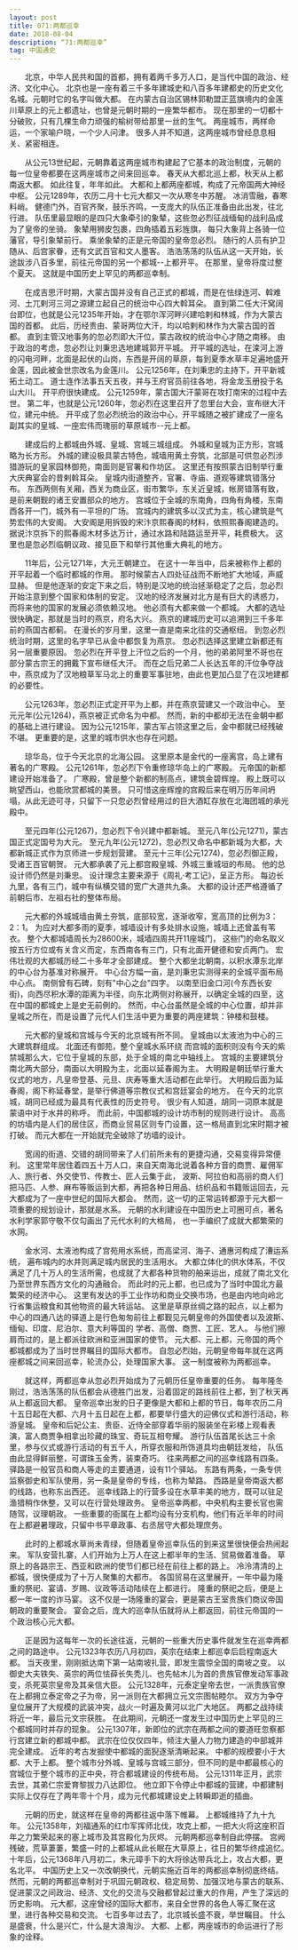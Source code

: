 ```yaml
---
layout: post
title: 071:两都巡幸 
date: 2018-08-04 
description: “71:两都巡幸”
tag: 中国通史
---
```


&emsp;&emsp;北京，中华人民共和国的首都，拥有着两千多万人口，是当代中国的政治、经济、文化中心。
北京也是一座有着三千多年建城史和八百多年建都史的历史文化名城。元朝时它的名字叫做大都。
在内蒙古自治区锡林郭勒盟正蓝旗境内的金莲川草原上的元上都遗址，也曾是元朝时期的一座繁华都市。
现在那里的一切都十分破败，只有几棵生命力顽强的榆树带给那里一丝的生气。
两座城市，两样命运，一个家喻户晓，一个少人问津。
很多人并不知道，这两座城市曾经息息相关、紧密相连。

&emsp;&emsp;从公元13世纪起，元朝靠着这两座城市构建起了它基本的政治制度，元朝的每一位皇帝都要在这两座城市之间来回巡幸。
春天从大都北巡上都，秋天从上都南返大都。
如此往复，年年如此。
大都和上都两座都城，构成了元帝国两大神经中枢。
公元1289年，农历二月十七元大都又一次从寒冬中苏醒。
冰消雪融，春寒料峭。
健德门外，百官齐聚，鼓乐齐鸣，一支庞大的队伍正准备由此出发，往北行进。
队伍里最显眼的是四只大象牵引的象辇，这些忽必烈征战缅甸的战利品成为了皇帝的坐骑。
象辇用狮皮包裹，四角插着五彩旌旗，
每只大象背上各骑一位藩官，导引象辇前行。
乘坐象辇的正是元帝国的皇帝忽必烈。
随行的人员有护卫随从、后宫家眷，还有文武百官和文人墨客。
浩浩荡荡的队伍从这一天开始，长途跋涉八百多里，前往元帝国的另一个都城--上都开平。
在那里，皇帝将度过整个夏天。
这就是中国历史上罕见的两都巡幸制。

&emsp;&emsp;在成吉思汗时期，大蒙古国并没有自己正式的都城，而是在怯绿连河、斡难河、土兀剌河三河之源建立起自己的统治中心四大斡耳朵。
直到第二任大汗窝阔台即位，也就是公元1235年开始，才在鄂尔浑河畔兴建哈剌和林城，作为大蒙古国的首都。
此后，历经贵由、蒙哥两位大汗，均以哈剌和林作为大蒙古国的首都。
直到主管汉地事务的忽必烈即大汗位，蒙古政权的统治中心才随之南移。
由于政治的考虑，忽必烈让刘秉忠选地建城郭开平城。
开平城的选址，在滦河上游的闪电河畔，北面是起伏的山岗，东西是开阔的草原，每到夏季水草丰足遍地盛开金莲，因此被金世宗改名为金莲川。
公元1256年，在刘秉忠的主持下，开平新城拓土动工。
道士连作法事五天五夜，并与王府官员前往各地，将金龙玉册投于名山大川。
开平府很快建成。
公元1259年，蒙古国大汗蒙哥在攻打南宋的过程中去世。
第二年，也就是公元1260年，忽必烈在这里召开了忽里台大会，宣布继大汗位，建元中统。
开平成了忽必烈统治的政治中心，开平城随之被扩建成了一座名副其实的皇城、一座宏伟而瑰丽的草原城市--元上都。

&emsp;&emsp;建成后的上都城由外城、皇城、宫城三城组成。
外城和皇城为正方形，宫城略为长方形。
外城的建设极具蒙古特色，城墙用黄土夯筑，北部是可供忽必烈涉猎游玩的皇家园林御苑，南面则是官署和作坊区。
这里还有按照蒙古旧制举行重大庆典宴会的昔剌斡耳朵。
皇城内街道整齐，官署、寺庙、道观等建筑错落分布。
东西两侧有关厢，西关为商业区，街市繁华，东关近皇城，帐房错落有致，是前来朝觐的诸王安置部众的地方。
宫城位于全城的东南角，四角有角楼，东南西各开一门，城外有一平坦的广场。
宫城内的建筑多以汉式为主，核心建筑是气势宏伟的大安阁。
大安阁是用拆毁的宋汴京熙春阁的材料，依照熙春阁建造的。
据说汴京拆下的熙春阁木材多达万计，通过水路和陆路运至开平，耗费极大。
这里也是忽必烈临朝议政、接见臣下和举行其他重大典礼的地方。

&emsp;&emsp;11年后，公元1271年，大元王朝建立。
在这十一年当中，后来被称作上都的开平起着一个临时都城的作用。
那时候蒙古人四处征战而不断地扩大地域，声威显赫。
但是他逐渐的安定下来之后，特别是汉地的统治拯渐稳定了之后，忽必烈开始注意到整个国家和体制的安定。
汉地的经济发展对北方是有巨大的诱惑力，而将来他的国家的发展必须依赖汉地。
他必须有大都来做一个都城。
大都的选址很快确定，那就是当时的燕京，府名大兴。
燕京的建城历史可以追溯到三千多年前的燕国古都蓟。
在漫长的岁月里，这里一直是南来北往的交通枢纽。
到忽必烈统治时期，这里的名字早已从金中都恢复为燕京。
忽必烈选择这里建立新都还有另一层重要原因。
忽必烈在开平登上汗位之后的一个月，他的弟弟阿里不哥也在部分蒙古宗王的拥戴下宣布继任大汗。
而在之后兄弟二人长达五年的汗位争夺战中，燕京成为了汉地粮草军马北上的重要军事驻地，由此也更加凸显了在汉地建都的必要性。

&emsp;&emsp;公元1263年，忽必烈正式定开平为上都，并在燕京营建又一个政治中心。
至元元年(公元1264)，燕京被正式命名为中都。
然而，新的中都却无法在金朝中都的基础上进行建设。
因为公元1215年，蒙古军占领这里之后，金中都就已经残破不堪。
更重要的是，这里的城市供水也存在问题。

&emsp;&emsp;琼华岛，位于今天北京的北海公园。
这里原本是金代的一座离宫，岛上建有著名的广寒殿。
公元1261年，忽必烈下令重修琼华岛上的广寒殿。
元帝国的新都建设开始准备了。
广寒殿，曾是整个新都的制高点，建筑金碧辉煌。
殿上既可以眺望西山，也能欣赏都城的美景。
只可惜这座辉煌的宫殿后来在明万历年间坍塌，从此无迹可寻，只留下一只忽必烈曾经用过的巨大酒缸存放在北海团城的承光殿中。

&emsp;&emsp;至元四年(公元1267)，忽必烈下令兴建中都新城。
至元八年(公元1271)，蒙古国正式定国号为大元。
至元九年(公元1272)，忽必烈又命名中都新城为大都，大都新城正式作为京师进一步规划营建。
至元十三年(公元1274)，忽必烈御正殿，受诸王百官朝贺。
元大都承袭了元上都宫殿皇城、外城三重城垣的布局。
他的总设计师仍然是刘秉忠。
设计理念主要来源于《周礼·考工记》，呈正方形。
每边长九里，各有三门，城中有纵横交错的宽广大道共九条。
大都的设计还严格遵循了前朝后市、左祖右社的整体布局。

&emsp;&emsp;元大都的外城城墙由黄土夯筑，底部较宽，逐渐收窄，宽高顶的比例为3：2：1。
为应对大都多雨的夏季，城墙设计有多处排水设施，城墙上还曾盖有苇衣。
整个大都城墙周长为28600米，城墙四周共开11座城门，
这些门的命名取义按五行方位或有关含义而定，东西南各有三门，只有北面开健德和安贞两门。
宏伟壮观的大都城历经二十多年才全部建成。
整个大都坐北朝南，以积水潭东北岸的中心台为基准对称展开。
中心台方幅一亩，是刘秉忠实测得来的全城平面布局中心点。
南侧曾有石碑，刻有"中心之台"四字。
以南至旧金口河(今东西长安街)，向西尽积水潭的距离为半径，向东北两侧对称展开，以确定全城的四至，这在中国的都城史上是史无前例的。
然而，中心台虽然是全城的中心位置，却并非皇城之所在，而是设置了元代人们生活中更为重要的两座建筑：钟楼和鼓楼。

&emsp;&emsp;元大都的皇城和宫城与今天的北京城有所不同。
皇城由以太液池为中心的三大建筑群组成。
北面还有御苑，整个皇城水系环绕
而宫城的面积则没有今天的紫禁城那么大，它位于皇城的东部，处于全城的南北中轴线上。
宫城的主要建筑分南北两大部分，南面以大明殿为主，北面以延春阁为主。
大明殿是朝廷举行重大仪式的地方，凡皇帝登基、元旦、庆寿等重大活动都在此举行。
大明殿后面为延春阁，阁下称延春堂，是举行佛道等宗教仪式和宫廷宴会的地方。
在今天的北京城，胡同已经成为最具有代表性的历史符号。
很少有人知道，胡同一词原本就是蒙语中对于水井的称呼。
而此前，中国都城的设计坊市制的规则进行设计。
高高的坊墙内是人们的居住区，而商业贸易区则专门设置，这一格局直到北宋时期才被打破。
而元大都在一开始就完全破除了坊墙的设计。

&emsp;&emsp;宽阔的街道、交错的胡同带来了人们前所未有的更捷沟通，交易变得异常便利。
这里常年居住着四五十万人口，来自天南海北说着各种方音的商贾、雇佣军人、旅行者、外交使节、传教士、匠人云集于此，
波斯、阿拉伯和高丽的商人们把马匹、人参、麻布等贩运到大都，再把各种日用品、纺织品和书籍贩运回去，元大都成为了一座中世纪的国际大都会。
然而，这一切的正常运转都源于元大都一项重要的规划设计，那就是水系。
元朝的水利建设在中国历史上可圈可点，著名水利学家郭守敬不仅勾画出了元代水利的大格局，
也一手编织了成就大都繁荣的水网。

&emsp;&emsp;金水河、太液池构成了宫苑用水系统，而高梁河、海子、通惠河构成了漕运系统，
遍布城内的水井则满足城内居民的生活用水。
大都立体化的供水体系，不仅满足了几十万人的生活所需，也成就了大都各种货物的舶来运出，成就了南北文化乃至世界东西方文化的沟通融合。
而此时的元上都，也已成为了当时中国北方最繁荣的经济中心。
这里有发达的手工业作坊和商业交换市场，也是由内地向岭北行省集运粮食和其他物资的最大转运站。
这里是草原丝绸之路的起点，以上都为中心的四通八达的驿道上是行色匆匆前往上都觐见元朝皇帝的外国使者以及波斯、缅甸、印度、尼泊尔、意大利等国的
学者、高僧、商贾、工匠、艺人。
与他们擦肩而过的，是上都派往欧洲和亚洲国家的使节。
元大都、元上都，元帝国的两个都城都成为了当时世界瞩目的国际大都市。
自忽必烈始，元朝皇帝每年就在这两座都城之间来回巡幸，轮流办公，处理国家大事。
这一制度被称为两都巡幸。

&emsp;&emsp;就这样，两都巡幸从忽必烈开始成为了元朝历任皇帝重要的任务。
每年隆冬刚过，浩浩荡荡的队伍都会从德胜门出发，沿着固定的路线前往上都，到了秋天再从上都返回大都。
皇帝巡幸出发的日子更像是大都和上都的节日，每年农历二月十五日起在大都、六月十五日起在上都，都要举行盛大的迎佛仪式和游行活动，称游皇城。
皇帝和后妃公主、贵臣、近侍全部穿着华丽的服装坐在彩楼上观看表演，富人商贾争相拿出珍藏的珠宝、奇玩互相夸耀。
游行队伍首尾长达三十余里，参与仪式或游行活动的有五千人，所穿衣服和所饰道具均由朝廷发给，
队伍由此显得鲜丽整，可谓珠玉金秀，装束奇巧。
往来两都之间的巡幸线路有四条。
驿路是一般官员和商人等走的主要通道，设有11个驿站。
东路有两条，一条专供监察御史和军队使用，另一条是皇帝的专线，也称为辇路。
西路是皇帝南返大都的线路，也称东出西还。
巡幸线路上的行营多设在水草丰美的地方，既可以驻足渔猎稍作休整，又可以在行营处理政务。
皇帝巡幸两都，中央机构主要长官也需随驾，议理朝政。
一些重要的衙属在上都均设有分支机构，他们有近半年的时间在上都避暑理政，只留中书平章政事、右丞居守大都处理庶务。

&emsp;&emsp;此时的上都城水草尚未青绿，但随着皇帝巡幸队伍的到来这里很快便会热闹起来。
军队安营扎寨，人们开始为上万人在这上都半年的生活、贸易做着准备。
草原上的各路宗王、西亚和欧洲的使节们都已经在前往上都的路上。
冷泠清清的上都城，很快便成为了十万人聚集的大都市。
各国贸易在这里展开，一年中最为隆重的祭祀、宴请、岁赐、议政等活动陆续在上都进行。
隆重的祭祀之后，便是上都一年一度的诈马宴。
这不仅是一场隆重的宴会，更是蒙古王室贵族们商议帝国朝政的重要聚会。
宴会之后，庞大的巡幸队伍就将从上都返回，前往元帝国的一个政治核心元大都。

&emsp;&emsp;正是因为这每年一次的长途往返，元朝的一些重大历史事件就发生在巡幸两都之间的路途中。
公元1323年农历八月初四，英宗在结束上都巡幸后启程南返大都。
当天夜里，刚刚抵达南下第一站南坡扎营，即发生震惊全国的南坡之变。
以御史大夫铁失、英宗的两位怯薛长失秃儿、也先帖木儿为首的贵族官僚发动军事政变，杀死英宗皇帝及其亲信大臣。
公元1328年，元泰定皇帝去世，一派贵族官僚在上都拥立泰定帝之子为帝，另一派则在大都拥立元文宗图帖睦尔。
双方为争夺皇位展开了大规模的武装冲突，战火一时遍及黄河以北广大地区。
两都之战持续将近一年，最后元文宗获胜。
在此期间，元朝还一度发生过中国历史上罕见的三个都城同时并存的现象。
公元1307年，新即位的武宗在两都之间的要道旺忽察都行宫建立新的都城中都。
武宗在位仅仅四年，倾注大量人力物力建造的中部城并完全建成。
近年的考古发掘使中都城的面猊逐渐清晰起来。
中都的规模要小于大都、大于上都。
整个城市分外城、皇城与宫城三部分，但不同的是中都最核心的宫城位于整个城市的正中央，符合都城建设的传统布局。
公元1311年正月，武宗去世，其弟仁宗爱育黎拔力八达即位。
他立即下令停止中都城的营建，中都建制实际上仅存在了两年零十个月，成为元代都城建设史上转瞬即逝的插曲。

&emsp;&emsp;元朝的历史，就这样在皇帝的两都往返中落下帷幕。
上都城维持了九十九年。
公元1358年，刘福通系的红巾军挥师北伐，攻克上都，一把大火将这座积百年之力繁荣起来的塞上城市及其宫殿化为灰烬。
元朝两都巡幸制自此停摆。
宫阙残破，荒草萋萋，繁盛一时的上都城从此长眠在大草原上，往日的繁华终成追忆。
十年后，公元1368年八月初二，朱元璋手下的大将徐达带兵北上，攻占大都，更名北平。
中国历史上又一次改朝换代，元朝实施近百年的两都巡幸制彻底终结。
然而，元朝的两都巡幸制对于巩固元朝政权、稳定局势、加强汉地与蒙古的联系、促进蒙汉之间政治、经济、文化的交流与交融都曾起过重大的作用，产生了深远的历史影响。
元大都，这座曾经的国际大都市，来自全世界的各色人等汇聚在这里，进行各种交易和交流。
七百多年过去了，北京城长盛不衰，举世瞩目。
什么是盛衰，什么是兴亡，什么是大浪淘沙。
大都、上都，两座城市的命运进行了形象的诠释。

